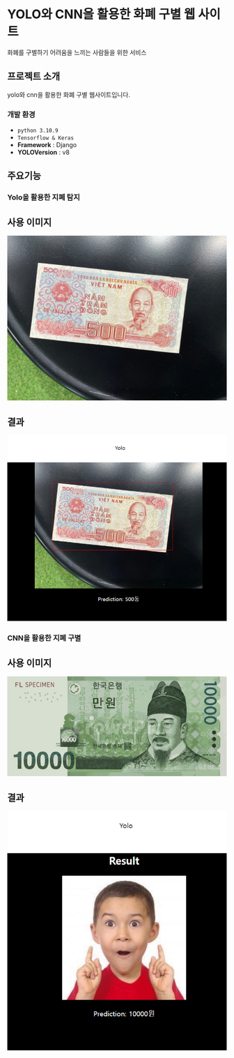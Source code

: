 # YOLO와 CNN을 활용한 화폐 구별 웹 사이트

화폐를 구별하기 어려움을 느끼는 사람들을 위한 서비스

## 프로젝트 소개

yolo와 cnn을 활용한 화폐 구별 웹사이트입니다.

### 개발 환경

- `python 3.10.9`
- `Tensorflow & Keras`
- **Framework** : Django
- **YOLOVersion** : v8

## 주요기능

### Yolo을 활용한 지폐 탐지

## 사용 이미지

![500동](/img/500_VND_22.jpg)

## 결과

![결과](/img/스크린샷%202023-12-10%20004437.png)
<br>

### CNN을 활용한 지폐 구별

## 사용 이미지

![500동](/img/만원권.jpg)

## 결과

![결과](/img/스크린샷%202023-12-10%20004544.png)
